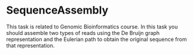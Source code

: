 #  SequenceAssembly
  This task is related to Genomic Bioinformatics course. In this task you should assemble two types of reads using the De Bruijn graph representation and the Eulerian path to obtain the original sequence from that representation.
